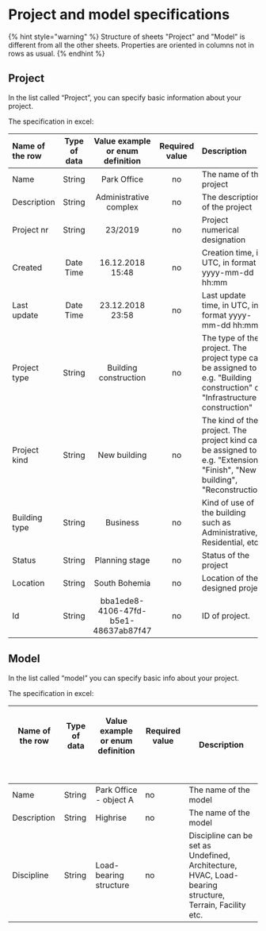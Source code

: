 # Project and model specifications

{% hint style="warning" %}
Structure of sheets "Project" and "Model" is different from all the other sheets. Properties are oriented in columns not in rows as usual.
{% endhint %}

## Project

In the list called “Project”, you can specify basic information about your project.

The specification in excel:

| Name of the row | Type of data | Value example or enum definition | Required value | Description |
| :--- | :---: | :---: | :---: | :--- |
| Name | String | Park Office | no | The name of the project |
| Description | String | Administrative complex | no | The description of the project |
| Project nr | String | 23/2019 | no | Project numerical designation |
| Created | Date Time | 16.12.2018 15:48 | no | Creation time, in UTC, in format yyyy-mm-dd hh:mm |
| Last update | Date Time | 23.12.2018 23:58 | no | Last update time, in UTC, in format yyyy-mm-dd hh:mm |
| Project type | String | Building construction | no | The type of the project. The project type can be assigned to e.g. "Building construction" or "Infrastructure construction" |
| Project kind | String | New building | no | The kind of the project. The project kind can be assigned to e.g. "Extension", "Finish", "New building", "Reconstruction" |
| Building type | String | Business | no | Kind of use of the building such as Administrative, Residential, etc… |
| Status | String | Planning stage | no | Status of the project |
| Location | String | South Bohemia | no | Location of the designed project |
| Id | String | bba1ede8-4106-47fd-b5e1-48637ab87f47 | no | ID of project. |

## Model

In the list called “model” you can specify basic info about your project.

The specification in excel:

<table>
  <thead>
    <tr>
      <th style="text-align:centre">
        <p>Name of the row
          <br />
        </p>
        <p>
          <br />
        </p>
      </th>
      <th style="text-align:centre">
        <p>Type of data
          <br />
        </p>
        <p>
          <br />
        </p>
      </th>
      <th style="text-align:centre">
        <p>Value example or enum definition
          <br />
        </p>
        <p>
          <br />
        </p>
      </th>
      <th style="text-align:centre">
        <p>Required value
          <br />
        </p>
        <p>
          <br />
        </p>
      </th>
      <th style="text-align:centre">Description</th>
    </tr>
  </thead>
  <tbody>
    <tr>
      <td style="text-align:centre">Name</td>
      <td style="text-align:centre">String</td>
      <td style="text-align:centre">Park Office - object A</td>
      <td style="text-align:centre">no</td>
      <td style="text-align:centre">The name of the model
        <br />
      </td>
    </tr>
    <tr>
      <td style="text-align:centre">Description</td>
      <td style="text-align:centre">String</td>
      <td style="text-align:centre">Highrise</td>
      <td style="text-align:centre">no</td>
      <td style="text-align:centre">The name of the model
        <br />
      </td>
    </tr>
    <tr>
      <td style="text-align:centre">Discipline</td>
      <td style="text-align:centre">String</td>
      <td style="text-align:centre">Load-bearing structure</td>
      <td style="text-align:centre">no</td>
      <td style="text-align:centre">Discipline can be set as Undefined, Architecture, HVAC, Load-bearing structure,
        Terrain, Facility etc.
        <br />
      </td>
    </tr>
  </tbody>
</table>

